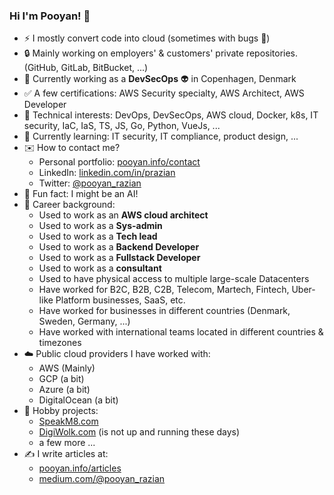### Hi I'm Pooyan! 👋

- ⚡ I mostly convert code into cloud (sometimes with bugs 🐞)
- 🔒 Mainly working on employers' & customers' private repositories. (GitHub, GitLab, BitBucket, ...)
- 💼 Currently working as a __DevSecOps__ 👽 in Copenhagen, Denmark
- ✅ A few certifications: AWS Security specialty, AWS Architect, AWS Developer
- 🤖 Technical interests: DevOps, DevSecOps, AWS cloud, Docker, k8s, IT security, IaC, IaS, TS, JS, Go, Python, VueJs, ...
- 🌱 Currently learning: IT security, IT compliance, product design, ...
- ✉️ How to contact me?
  - Personal portfolio: [pooyan.info/contact](https://pooyan.info/contact)
  - LinkedIn: [linkedin.com/in/prazian](https://dk.linkedin.com/in/prazian)
  - Twitter: [@pooyan_razian](https://twitter.com/pooyan_razian)
- 🧠 Fun fact: I might be an AI!
- 💼 Career background:
  - Used to work as an __AWS cloud architect__
  - Used to work as a __Sys-admin__
  - Used to work as a __Tech lead__
  - Used to work as a __Backend Developer__
  - Used to work as a __Fullstack Developer__
  - Used to work as a __consultant__
  - Used to have physical access to multiple large-scale Datacenters
  - Have worked for B2C, B2B, C2B, Telecom, Martech, Fintech, Uber-like Platform businesses, SaaS, etc.
  - Have worked for businesses in different countries (Denmark, Sweden, Germany, ...)
  - Have worked with international teams located in different countries & timezones
- ☁️ Public cloud providers I have worked with:
  - AWS (Mainly)
  - GCP (a bit)
  - Azure (a bit)
  - DigitalOcean (a bit)
- 📢 Hobby projects:
  - [SpeakM8.com](https://speakm8.com)
  - [DigiWolk.com](https://dashboard.digiwolk.com) (is not up and running these days)
  - a few more ...
- ✍️ I write articles at:
  - [pooyan.info/articles](https://pooyan.info/articles/)
  - [medium.com/@pooyan_razian](https://medium.com/@pooyan_razian)

